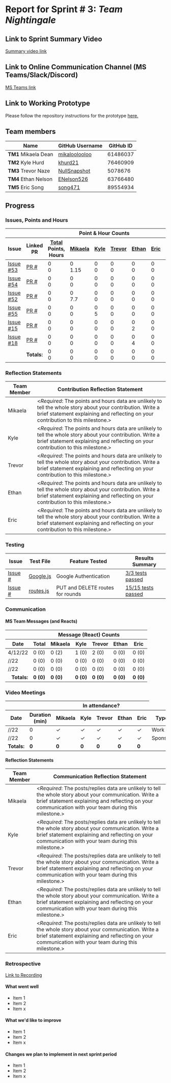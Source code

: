 # Report for Sprint # 3: *Team Nightingale*

## Link to Sprint Summary Video
[Summary video link](https://youtube.com/)

## Link to Online Communication Channel (MS Teams/Slack/Discord)
[MS Teams link](https://teams.microsoft.com/dl/launcher/launcher.html?url=%2F_%23%2Fl%2Fchannel%2F19%3A82a13a296cc04422a8cca15d5b8096d0%40thread.tacv2%2FMACBETH%3FgroupId%3D87fda352-e01f-4122-957a-6c68b129334b%26tenantId%3Db52be471-f7f1-47b4-a879-0c799bb53db5&type=channel&deeplinkId=b220a2c2-7afd-4a37-abe3-43ede7d9e484&directDl=true&msLaunch=true&enableMobilePage=true)

## Link to Working Prototype
Please follow the repository instructions for the prototype <a href="https://github.com/wsu-cpts421-sp22/macbeth">here. </a>

## Team members
<table>
  <thead>
    <tr>
      <th>Name</th><th>GitHub Username</th><th>GitHub ID</th>
    </tr>
  </thead>
  <tbody>
    <tr>
      <td>
        <b>TM1 </b>Mikaela Dean</td>
        <td><a href="https://github.com/mikaloolooloo">mikaloolooloo</a></td>
        <td>61486037</td>
    </tr>
    <tr>
      <td><b>TM2 </b>Kyle Hurd</td>
      <td><a href="https://github.com/khurd21">khurd21</a></td>
      <td>76460909</td>
    </tr>
    <tr>
      <td><b>TM3 </b>Trevor Naze</td>
      <td><a href="https://github.com/NullSnapshot">NullSnapshot</a></td>
      <td>5078676</td>
    </tr>
    <tr>
      <td><b>TM4 </b>Ethan Nelson</td>
      <td><a href="https://github.com/ENelson526">ENelson526</a></td>
      <td>63766480</td>
    </tr>
    <tr>
      <td><b>TM5 </b>Eric Song</td>
      <td><a href="https://github.com/song471">song471</a></td>
      <td>89554934</td>
  </tbody>
</table>

## Progress
### Issues, Points and Hours
<table> 
  <thead>
    <tr>
      <th colspan="2"></th><th colspan="6">Point & Hour Counts</th><th colspan="2"></th>
    </tr> 
    <tr>
      <th>Issue</th><th>Linked PR</th><th><ins>Total</ins><br/>Points,<br/>Hours</th><th><ins>Mikaela</ins></th><th><ins>Kyle</ins></th><th><ins>Trevor</ins></th><th><ins>Ethan</ins></th><th><ins>Eric</ins></th><th>% Complete</th><th>Notes</th>
    </tr>
  </thead> 
  <tbody>
    <tr>
      <td><a href="https://github.com/wsu-cpts421-sp22/macbeth/issues/53">Issue #53</a></td><td><a href="https://github.com/wsu-cpts421-sp22/macbeth/pull/">PR #</a></td><td>0<br/>0</td><td>0<br/>1.15</td><td>0<br/>0</td><td>0<br/>0</td><td>0<br/>0</td><td>0<br/>0</td><td>0</td><td></td>
    </tr>
    <tr>
     <td><a href="https://github.com/wsu-cpts421-sp22/macbeth/issues/54">Issue #54</a></td><td><a href="https://github.com/wsu-cpts421-sp22/macbeth/pull/">PR #</a></td><td>0<br/>0</td><td>0<br/>0</td><td>0<br>0</td><td>0<br/>0</td><td>0<br/>0</td><td>0<br/>0</td><td>0</td><td></td>
    </tr>
    <tr>
     <td><a href="https://github.com/wsu-cpts421-sp22/macbeth/issues/52">Issue #52</a></td><td><a href="https://github.com/wsu-cpts421-sp22/macbeth/pull/">PR #</a></td><td>0<br/>0</td><td>0<br/>7.7</td><td>0<br>0</td><td>0<br/>0</td><td>0<br/>0</td><td>0<br/>0</td><td>0</td><td></td>
    </tr>
    <tr>
     <td><a href="https://github.com/wsu-cpts421-sp22/macbeth/issues/55">Issue #55</a></td><td><a href="https://github.com/wsu-cpts421-sp22/macbeth/pull/">PR #</a></td><td>0<br/>0</td><td>0<br/>0</td><td>0<br>5</td><td>0<br/>0</td><td>0<br/>0</td><td>0<br/>0</td><td>0</td><td></td>
    </tr>
    <tr>
     <td><a href="https://github.com/wsu-cpts421-sp22/macbeth/issues/15">Issue #15</a></td><td><a href="https://github.com/wsu-cpts421-sp22/macbeth/pull/">PR #</a></td><td>0<br/>0</td><td>0<br/>0</td><td>0<br>0</td><td>0<br/>0</td><td>0<br/>2</td><td>0<br/>0</td><td>0</td><td></td>
    </tr>
    <tr>
     <td><a href="https://github.com/wsu-cpts421-sp22/macbeth/issues/18">Issue #18</a></td><td><a href="https://github.com/wsu-cpts421-sp22/macbeth/pull/">PR #</a></td><td>0<br/>0</td><td>0<br/>0</td><td>0<br>0</td><td>0<br/>0</td><td>0<br/>4</td><td>0<br/>0</td><td>0</td><td></td>
    </tr>
    <tr><td colspan="2" align="right"><b>Totals:</b></td><td>0<br/>0</td><td>0<br/>0</td><td>0<br/>0</td><td>0<br/>0</td><td>0<br/>0</td><td>0<br/>0</td><td>0</td><td></td><td colspan="2"></td>
    </tr>
  </tbody>
</table>

### Reflection Statements
| Team Member | Contribution Reflection Statement |
|-------------|-------------------|
|Mikaela| <*Required*: The points and hours data are unlikely to tell the whole story about your contribution. Write a brief statement explaining and reflecting on your contribution to this milestone.> |
|Kyle| <*Required*: The points and hours data are unlikely to tell the whole story about your contribution. Write a brief statement explaining and reflecting on your contribution to this milestone.> |
|Trevor| <*Required*: The points and hours data are unlikely to tell the whole story about your contribution. Write a brief statement explaining and reflecting on your contribution to this milestone.> |
|Ethan| <*Required*: The points and hours data are unlikely to tell the whole story about your contribution. Write a brief statement explaining and reflecting on your contribution to this milestone.> |
|Eric| <*Required*: The points and hours data are unlikely to tell the whole story about your contribution. Write a brief statement explaining and reflecting on your contribution to this milestone.> |

### Testing

|Issue | Test File | Feature Tested | Results Summary | 
|------|-----------|----------------|-----------------|
|[Issue #](https://github.com/wsu-cpts421-sp22/macbeth/issues/)| [Google.js](https://www.github.com/wsu-cpts421-sp22/macbeth/)|Google Authentication| [3/3 tests passed](https://yoursite.com/animated.gif) | [
|[Issue #](https://github.com/wsu-cpts421-sp22/macbeth/issues/)| [routes.js](https://www.github.com/wsu-cpts421-sp22/macbeth/)|PUT and DELETE routes for rounds | [15/15 tests passed](https://yoursite.com/animated.gif) |
  
### Communication
 
#### MS Team Messages (and Reacts)
<table> 
  <thead>
    <tr>
      <th></th><th colspan="6">Message (React) Counts</th>
    </tr> 
    <tr>
      <th>Date</th><th>Total</th><th>Mikaela</th><th>Kyle</th><th>Trevor</th><th>Ethan</th><th>Eric</th>
    </tr>
  </thead> 
  <tbody>
    <tr>
      <td>4/12/22</td><td>0 (0)</td><td>0 (2)</td><td>1 (0)</td><td>2 (0)</td><td>0 (0)</td><td>0 (0)</td>
    </tr>
    <tr>
     <td>//22</td><td>0 (0)</td><td>0 (0)</td><td>0 (0)</td><td>0 (0)</td><td>0 (0)</td><td>0 (0)</td>
    </tr>
    <tr>
     <td>//22</td><td>0 (0)</td><td>0 (0)</td><td>0 (0)</td><td>0 (0)</td><td>0 (0)</td><td>0 (0)</td>
    </tr>
    <tr><td align="right"><b>Totals:</b></td><td><b>0 (0)</b></td><td><b>0 (0)</b></td><td><b>0 (0)</b></td><td><b>0 (0)</b></td><td><b>0 (0)</b></td><td><b>0 (0)</b></td>
    </tr>
  </tbody>
</table>

### Video Meetings

<table> 
  <thead>
    <tr>
      <th colspan="2"></th><th colspan="5">In attendance?</th>
    </tr> 
    <tr>
      <th>Date</th><th>Duration (min)</th><th>Mikaela</th><th>Kyle</th><th>Trevor</th><th>Ethan</th><th>Eric</th><th>Type</th> 
    </tr>
  </thead> 
  <tbody>
    <tr>
      <td>//22</td><td>0</td><td>&check;</td><td>&check;</td><td>&check;</td><td>&check;</td><td>&check;</td><td>Work</td>
    </tr>
     <tr>
      <td>//22</td><td>0</td><td>&check;</td><td>&check;</td><td>&check;</td><td>&check;</td><td>&check;</td><td>Sponsor</td>
    </tr>
    <tr><td align="right"><b>Totals:</b></td><td><b>0</b></td><td><b>0</b></td><td><b>0</b></td><td><b>0</b></td><td><b>0</b></td><td><b>0</b></td>
    </tr>
  </tbody>
</table>

#### Reflection Statements
| Team Member | Communication Reflection Statement |
|-------------|-------------------|
|Mikaela| <*Required*: The posts/replies data are unlikely to tell the whole story about your communication. Write a brief statement explaining and reflecting on your communication with your team during this milestone.> |
|Kyle| <*Required*: The posts/replies data are unlikely to tell the whole story about your communication. Write a brief statement explaining and reflecting on your communication with your team during this milestone.> |
|Trevor| <*Required*: The posts/replies data are unlikely to tell the whole story about your communication. Write a brief statement explaining and reflecting on your communication with your team during this milestone.> |
|Ethan| <*Required*: The posts/replies data are unlikely to tell the whole story about your communication. Write a brief statement explaining and reflecting on your communication with your team during this milestone.> |
|Eric| <*Required*: The posts/replies data are unlikely to tell the whole story about your communication. Write a brief statement explaining and reflecting on your communication with your team during this milestone.> |

### Retrospective

[Link to Recording](https://wsu.zoom.us/recording)

#### What went well
  - Item 1
  - Item 2
  - Item x
  
 #### What we'd like to improve
  - Item 1
  - Item 2
  - Item x
  
#### Changes we plan to implement in next sprint period
  - Item 1
  - Item 2
  - Item x
